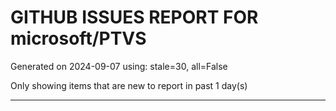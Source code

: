 
# GITHUB ISSUES REPORT FOR microsoft/PTVS


Generated on 2024-09-07 using: stale=30, all=False


Only showing items that are new to report in past 1 day(s)


---




















